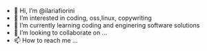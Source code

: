 - 👋 Hi, I’m @ilariafiorini
- 👀 I’m interested in coding, oss,linux, copywriting
- 🌱 I’m currently learning coding and enginering software solutions
- 💞️ I’m looking to collaborate on ...
- 📫 How to reach me ...

<!---
ilariafiorini/ilariafiorini is a ✨ special ✨ repository because its `README.md` (this file) appears on your GitHub profile.
You can click the Preview link to take a look at your changes.
--->
